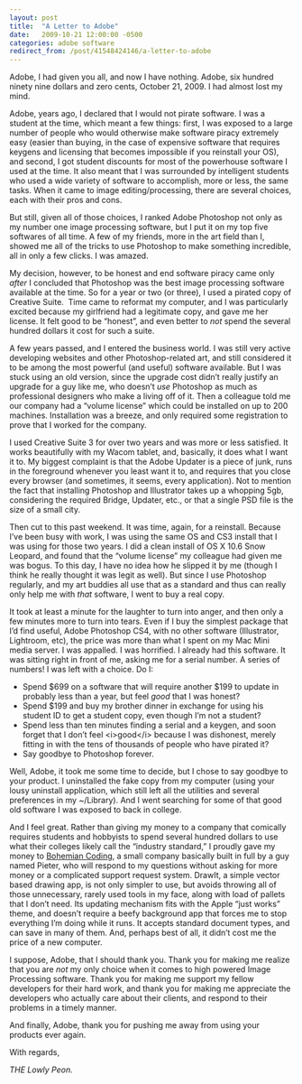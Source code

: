 ```yaml
---
layout: post
title:  "A Letter to Adobe"
date:   2009-10-21 12:00:00 -0500
categories: adobe software
redirect_from: /post/41548424146/a-letter-to-adobe
---
```


Adobe, I had given you all, and now I have nothing. Adobe, six hundred ninety nine dollars and zero cents, October 21, 2009. I had almost lost my mind.

Adobe, years ago, I declared that I would not pirate software. I was a student at the time, which meant a few things: first, I was exposed to a large number of people who would otherwise make software piracy extremely easy (easier than buying, in the case of expensive software that requires keygens and licensing that becomes impossible if you reinstall your OS), and second, I got student discounts for most of the powerhouse software I used at the time. It also meant that I was surrounded by intelligent students who used a wide variety of software to accomplish, more or less, the same tasks. When it came to image editing/processing, there are several choices, each with their pros and cons.

But still, given all of those choices, I ranked Adobe Photoshop not only as my number one image processing software, but I put it on my top five softwares of all time. A few of my friends, more in the art field than I, showed me all of the tricks to use Photoshop to make something incredible, all in only a few clicks. I was amazed.

My decision, however, to be honest and end software piracy came only _after_ I concluded that Photoshop was the best image processing software available at the time. So for a year or two (or three), I used a pirated copy of Creative Suite. &nbsp;Time came to reformat my computer, and I was particularly excited because my girlfriend had a legitimate copy, and gave me her license. It felt good to be “honest”, and even better to _not_ spend the several hundred dollars it cost for such a suite.

A few years passed, and I entered the business world. I was still very active developing websites and other Photoshop-related art, and still considered it to be among the most powerful (and useful) software available. But I was stuck using an old version, since the upgrade cost didn’t really justify an upgrade for a guy like me, who doesn’t _use_&nbsp;Photoshop as much as professional designers who make a living off of it. Then a colleague told me our company had a “volume license” which could be installed on up to 200 machines. Installation was a breeze, and only required some registration to prove that I worked for the company.

I used Creative Suite 3 for over two years and was more or less satisfied. It works beautifully with my Wacom tablet, and, basically, it does what I want it to. My biggest complaint is that the Adobe Updater is a piece of junk, runs in the foreground whenever you least want it to, and requires that you close every browser (and sometimes, it seems, every application). Not to mention the fact that installing Photoshop and Illustrator takes up a whopping 5gb, considering the required Bridge, Updater, etc., or that a single PSD file is the size of a small city.

Then cut to this past weekend. It was time, again, for a reinstall. Because I’ve been busy with work, I was using the same OS and CS3 install that I was using for those two years. I did a clean install of OS X 10.6 Snow Leopard, and found that the “volume license” my colleague had given me was bogus. To this day, I have no idea how he slipped it by me (though I think he really thought it was legit as well). But since I use Photoshop regularly, and my art buddies all use that as a standard and thus can really only help me with _that_ software, I went to buy a real copy.

It took at least a minute for the laughter to turn into anger, and then only a few minutes more to turn into tears. Even if I buy the simplest package that I’d find useful, Adobe Photoshop CS4, with no other software (Illustrator, Lightroom, etc), the price was more than what I spent on my Mac Mini media server. I was appalled. I was horrified. I already had this software. It was sitting right in front of me, asking me for a serial number. A series of numbers! I was left with a choice. Do I:

*   Spend $699 on a software that will require another $199 to update in probably less than a year, but feel _good_ that I was honest?
*   Spend $199 and buy my brother dinner in exchange for using his student ID to get a student copy, even though I’m not a student?
*   Spend less than ten minutes finding a serial and a keygen, and soon forget that I don’t feel &lt;i&gt;good&lt;/i&gt; because I was dishonest, merely fitting in with the tens of thousands of people who have pirated it?
*   Say goodbye to Photoshop forever.

Well, Adobe, it took me some time to decide, but I chose to say goodbye to your product. I uninstalled the fake copy from my computer (using your lousy uninstall application, which still left all the utilities and several preferences in my ~/Library). And I went searching for some of that good old software I was exposed to back in college.

And I feel great. Rather than giving my money to a company that comically requires students and hobbyists to spend several hundred dollars to use what their colleges likely call the “industry standard,” I proudly gave my money to [Bohemian Coding](http://bohemiancoding.com/drawit), a small company basically built in full by a guy named Pieter, who will respond to my questions without asking for more money or a complicated support request system. DrawIt, a simple vector based drawing app, is not only simpler to use, but avoids throwing all of those unnecessary, rarely used tools in my face, along with load of pallets that I don’t need. Its updating mechanism fits with the Apple “just works” theme, and doesn’t require a beefy background app that forces me to stop everything I’m doing while it runs. It accepts standard document types, and can save in many of them. And, perhaps best of all, it didn’t cost me the price of a new computer.

I suppose, Adobe, that I should thank you. Thank you for making me realize that you are _not_ my only choice when it comes to high powered Image Processing software. Thank you for making me support my fellow developers for their hard work, and thank you for making me appreciate the developers who actually care about their clients, and respond to their problems in a timely manner.

And finally, Adobe, thank you for pushing me away from using your products ever again.

With regards,

_THE Lowly Peon._
